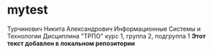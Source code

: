 # mytest
Турчинович
Никита
Александрович
Информационные Системы и Технологии
Дисциплина "ТРПО"
курс 1, группа 2, подгруппа 1
**Этот текст добавлен в локальном репозитории**